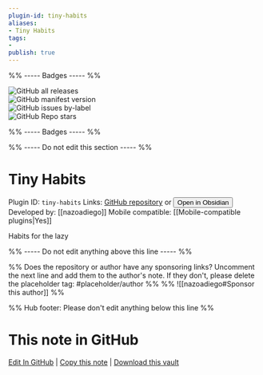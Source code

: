```yaml
---
plugin-id: tiny-habits
aliases:
- Tiny Habits
tags: 
- 
publish: true
---
```


%% ----- Badges ----- %%

![GitHub all releases](https://img.shields.io/github/downloads/nazoadiego/tiny-habits/total?color=573E7A&logo=github&style=for-the-badge)   
![GitHub manifest version](https://img.shields.io/github/manifest-json/v/nazoadiego/tiny-habits?color=573E7A&logo=github&style=for-the-badge)   
![GitHub issues by-label](https://img.shields.io/github/issues/nazoadiego/tiny-habits/help%20wanted?color=573E7A&logo=github&style=for-the-badge)   
![GitHub Repo stars](https://img.shields.io/github/stars/nazoadiego/tiny-habits?color=573E7A&logo=github&style=for-the-badge)

%% ----- Badges ----- %%

%% ----- Do not edit this section ----- %%

# Tiny Habits

Plugin ID: `tiny-habits`
Links: [GitHub repository](https://github.com/nazoadiego/tiny-habits) or [<button id=HH>Open in Obsidian</button>](obsidian://show-plugin?id=tiny-habits)
Developed by: [[nazoadiego]]
Mobile compatible: [[Mobile-compatible plugins|Yes]]

Habits for the lazy

%% ----- Do not edit anything above this line ----- %% 

%% Does the repository or author have any sponsoring links? Uncomment the next line and add them to the author's note. If they don't, please delete the placeholder tag: #placeholder/author %%
%% ![[nazoadiego#Sponsor this author]] %%

%% Hub footer: Please don't edit anything below this line %%

# This note in GitHub

<span class="git-footer">[Edit In GitHub](https://github.dev/obsidian-community/obsidian-hub/blob/main/02%20-%20Community%20Expansions/02.05%20All%20Community%20Expansions/Plugins/tiny-habits.md "git-hub-edit-note") | [Copy this note](https://raw.githubusercontent.com/obsidian-community/obsidian-hub/main/02%20-%20Community%20Expansions/02.05%20All%20Community%20Expansions/Plugins/tiny-habits.md "git-hub-copy-note") | [Download this vault](https://github.com/obsidian-community/obsidian-hub/archive/refs/heads/main.zip "git-hub-download-vault") </span>
